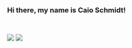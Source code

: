 ### Hi there, my name is Caio Schmidt!
<br>

<!--
**Arctic-Husky/Arctic-Husky** is a ✨ _special_ ✨ repository because its `README.md` (this file) appears on your GitHub profile.

Here are some ideas to get you started:

- 🔭 I’m currently working on ...
- 🌱 I’m currently learning ...
- 👯 I’m looking to collaborate on ...
- 🤔 I’m looking for help with ...
- 💬 Ask me about ...
- 📫 How to reach me: ...
- 😄 Pronouns: ...
- ⚡ Fun fact: ...
-->

<code><img src="https://github-readme-stats.vercel.app/api?username=Arctic-Husky&show_icons=true&theme=dark&line_height=27"></code>
<code><img src="https://github-readme-stats.vercel.app/api/top-langs/?username=Arctic-Husky&theme=dark&hide=css,%20html"></code>
